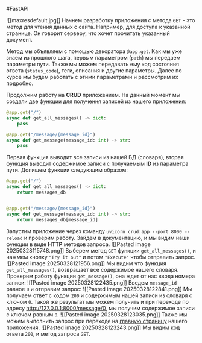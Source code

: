 #FastAPI 

![[maxresdefault.jpg]]
Начнем разработку приложения с метода `GET` - это метод для чтения данных с сайта. Например, для доступа к указанной странице. Он говорит серверу, что хочет прочитать указанный документ.

Метод мы объявляем с помощью декоратора `@app.get`. Как мы уже знаем из прошлого шага, первым параметром (`path`) мы передаем параметры пути.  Также мы можем передавать ему код состояния ответа (`status_code`), теги, описания и другие параметры. Далее по курсе мы будем работать с этими параметрами и рассмотрим их подробно.

Продолжим работу на **CRUD** приложением. На данный момент мы создали две функции для получения записей из нашего приложения:
```python
@app.get("/")
async def get_all_messages() -> dict:
    pass

@app.get("/message/{message_id}")
async def get_message(message_id: int) -> str:
    pass
```
Первая функция выводит все записи из нашей БД (словаря), вторая функция выводит содержимое записи с получаемым **ID** из параметра пути. Допишем функции следующим образом:
```python
@app.get("/")
async def get_all_messages() -> dict:
    return messages_db


@app.get("/message/{message_id}")
async def get_message(message_id: int) -> str:
    return messages_db[message_id]
```
Запустим приложение через команду `uvicorn crud:app --port 8000 --reload` и проверим работу. Зайдем в документацию, и мы видим наши функции в виде **HTTP** методов запроса.
![[Pasted image 20250328115748.png]]
Выберем метод `GET` функции `get_all_messages()`, и нажмем кнопку `"Try it out"` и потом `"Execute"` чтобы отправить запрос.
![[Pasted image 20250328121956.png]]
Мы видим что функция `get_all_massages()`, возвращает все содержимое нашего словаря. Проверим работу функции `get_message()`, она ждет от нас ввода номера записи:
![[Pasted image 20250328122435.png]]
Введем `message_id` равное `0` и отправим запрос:
![[Pasted image 20250328122841.png]]
Мы получаем ответ с кодом `200` и содержимым нашей записи из словаря с ключом `0`.
Такой же результат мы можем получить и при переходе по адресу http://127.0.0.1:8000/message/0, мы получим содержимое записи с ключом равным `0`.
![[Pasted image 20250328123035.png]]
Также мы можем выполнить запрос при переходе на [главную страницу](http://127.0.0.1:8000/) нашего приложения. 
![[Pasted image 20250328123243.png]]
Мы видим код ответа `200`, и метод запроса `GET`. 